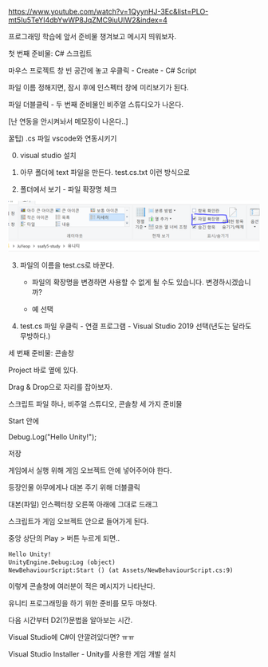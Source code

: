 https://www.youtube.com/watch?v=1QyynHJ-3Ec&list=PLO-mt5Iu5TeYI4dbYwWP8JqZMC9iuUIW2&index=4



프로그래밍 학습에 앞서 준비물 챙겨보고 메시지 띄워보자.



첫 번째 준비물: C# 스크립트



마우스 프로젝트 창 빈 공간에 놓고 우클릭 - Create - C# Script



파일 이름 정해지면, 잠시 후에 인스펙터 창에 미리보기가 된다.



파일 더블클릭 - 두 번째 준비물인 비주얼 스튜디오가 나온다.

[난 연동을 안시켜놔서 메모장이 나온다..]



꿀팁) .cs 파일 vscode와 연동시키기

0. visual studio 설치

1. 아무 폴더에 text 파일을 만든다. test.cs.txt 이런 방식으로
2. 폴더에서 보기 - 파일 확장명 체크

![4-1](4-1.PNG)

3. 파일의 이름을 test.cs로 바꾼다.

   - 파일의 확장명을 변경하면 사용할 수 없게 될 수도 있습니다. 변경하시겠습니까?

   - 예 선택

4. test.cs 파일 우클릭 - 연결 프로그램 - Visual Studio 2019 선택(년도는 달라도 무방하다.)





세 번째 준비물: 콘솔창

Project 바로 옆에 있다.

Drag & Drop으로 자리를 잡아보자.



스크립트 파일 하나, 비주얼 스튜디오, 콘솔창 세 가지 준비물



Start 안에 

Debug.Log("Hello Unity!");

저장



게임에서 실행 위해 게임 오브젝트 안에 넣어주어야 한다.

등장인물 아무에게나 대본 주기 위해 더블클릭

대본(파일) 인스펙터창 오른쪽 아래에 그대로 드래그

스크립트가 게임 오브젝트 안으로 들어가게 된다.



중앙 상단의 Play > 버튼 누르게 되면..

```
Hello Unity!
UnityEngine.Debug:Log (object)
NewBehaviourScript:Start () (at Assets/NewBehaviourScript.cs:9)
```

이렇게 콘솔창에 여러분이 적은 메시지가 나타난다.



유니티 프로그래밍을 하기 위한 준비를 모두 마쳤다.



다음 시간부터 D2(?)문법을 알아보는 시간.



Visual Studio에 C#이 안깔려있다면? ㅠㅠ

Visual Studio Installer - Unity를 사용한 게임 개발 설치